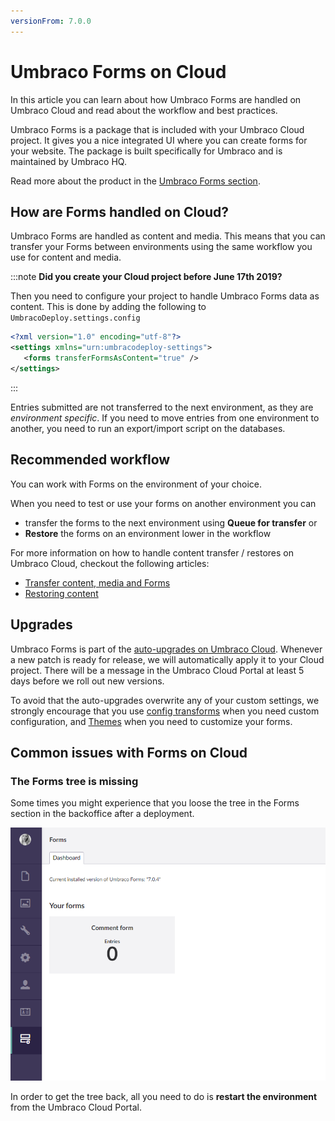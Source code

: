 ```yaml
---
versionFrom: 7.0.0
---
```


# Umbraco Forms on Cloud

In this article you can learn about how Umbraco Forms are handled on Umbraco Cloud and read about the workflow and best practices.

Umbraco Forms is a package that is included with your Umbraco Cloud project. It gives you a nice integrated UI where you can create forms for your website. The package is built specifically for Umbraco and is maintained by Umbraco HQ.

Read more about the product in the [Umbraco Forms section](../../../Add-ons/UmbracoForms).

## How are Forms handled on Cloud?

Umbraco Forms are handled as content and media. This means that you can transfer your Forms between environments using the same workflow you use for content and media.

:::note
**Did you create your Cloud project before June 17th 2019?**

Then you need to configure your project to handle Umbraco Forms data as content.
This is done by adding the following to `UmbracoDeploy.settings.config`

```xml
<?xml version="1.0" encoding="utf-8"?>
<settings xmlns="urn:umbracodeploy-settings">
   <forms transferFormsAsContent="true" />
</settings>
```

:::

Entries submitted are not transferred to the next environment, as they are *environment specific*. If you need to move entries from one environment to another, you need to run an export/import script on the databases.

## Recommended workflow

You can work with Forms on the environment of your choice. 

When you need to test or use your forms on another environment you can

* transfer the forms to the next environment using **Queue for transfer** or
* **Restore** the forms on an environment lower in the workflow

For more information on how to handle content transfer / restores on Umbraco Cloud, checkout the following articles:

* [Transfer content, media and Forms](../Content-Transfer)
* [Restoring content](../Restoring-content)

## Upgrades

Umbraco Forms is part of the [auto-upgrades on Umbraco Cloud](../../Upgrades). Whenever a new patch is ready for release, we will automatically apply it to your Cloud project. There will be a message in the Umbraco Cloud Portal at least 5 days before we roll out new versions.

To avoid that the auto-upgrades overwrite any of your custom settings, we strongly encourage that you use [config transforms](../../Set-Up/Config-Transforms) when you need custom configuration, and [Themes](../../../Add-ons/UmbracoForms/Developer/Themes) when you need to customize your forms.

## Common issues with Forms on Cloud

### The Forms tree is missing

Some times you might experience that you loose the tree in the Forms section in the backoffice after a deployment.

![Missing tree from Forms section](images/missing-forms-tree.png)

In order to get the tree back, all you need to do is **restart the environment** from the Umbraco Cloud Portal.
